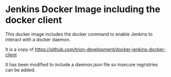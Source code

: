 # Jenkins Docker Image including the docker client
This docker image includes the docker command to enable Jenkins to interact with a docker daemon.

It is a copy of https://github.com/trion-development/docker-jenkins-docker-client

It has been modified to include a daemon.json file so insecure regristries can be added.

